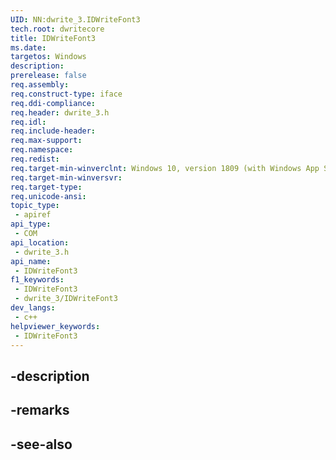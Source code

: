 ```yaml
---
UID: NN:dwrite_3.IDWriteFont3
tech.root: dwritecore
title: IDWriteFont3
ms.date: 
targetos: Windows
description: 
prerelease: false
req.assembly: 
req.construct-type: iface
req.ddi-compliance: 
req.header: dwrite_3.h
req.idl: 
req.include-header: 
req.max-support: 
req.namespace: 
req.redist: 
req.target-min-winverclnt: Windows 10, version 1809 (with Windows App SDK 0.5 or later)
req.target-min-winversvr: 
req.target-type: 
req.unicode-ansi: 
topic_type:
 - apiref
api_type:
 - COM
api_location:
 - dwrite_3.h
api_name:
 - IDWriteFont3
f1_keywords:
 - IDWriteFont3
 - dwrite_3/IDWriteFont3
dev_langs:
 - c++
helpviewer_keywords:
 - IDWriteFont3
---
```


## -description

## -remarks

## -see-also

